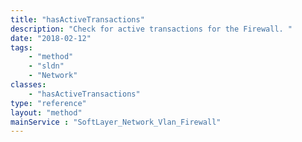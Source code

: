 ```yaml
---
title: "hasActiveTransactions"
description: "Check for active transactions for the Firewall. "
date: "2018-02-12"
tags:
    - "method"
    - "sldn"
    - "Network"
classes:
    - "hasActiveTransactions"
type: "reference"
layout: "method"
mainService : "SoftLayer_Network_Vlan_Firewall"
---
```

